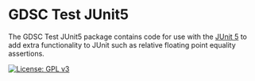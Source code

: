 GDSC Test JUnit5
================

The GDSC Test JUnit5 package contains code for use with the 
[JUnit 5](https://junit.org/junit5/) to add extra
functionality to JUnit such as relative floating point equality
assertions.

[![License: GPL v3](https://img.shields.io/badge/License-GPL%20v3-blue.svg)](https://www.gnu.org/licenses/gpl-3.0)

